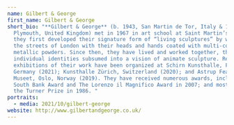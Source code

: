 ```yaml
---
name: Gilbert & George
first_name: Gilbert & George
short_bio: "**Gilbert & George** (b. 1943, San Martin de Tor, Italy & 1942,
  Plymouth, United Kingdom) met in 1967 in art school at Saint Martin’s, where
  they first developed their signature form of “living sculptures” by walking
  the streets of London with their heads and hands coated with multi-color
  metallic powders. Since then, they have lived and worked together, their
  individual identities subsumed into a vision of animate sculpture. Recent solo
  exhibitions of their work have been organized at Schirn Kunsthalle, Frankfurt,
  Germany (2021); Kunsthalle Zürich, Switzerland (2020); and Astrup Fearnley
  Museet, Oslo, Norway (2019). They have received numerous awards, including the
  South Bank Award and The Lorenzo il Magnifico Award in 2007; and most notably,
  the Turner Prize in 1986. "
portraits:
  - media: 2021/10/gilbert-george
website: http://www.gilbertandgeorge.co.uk/
---
```

